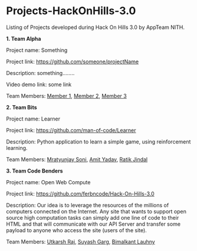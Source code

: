 # Projects-HackOnHills-3.0

Listing of Projects developed during Hack On Hills 3.0 by AppTeam NITH.

**1. Team Alpha**

Project name: Something

Project link: https://github.com/someone/projectName

Description: something........

Video demo link: some link

Team Members:
[Member 1](https://github.com/member1),
[Member 2](https://github.com/member2),
[Member 3](https://github.com/member3)

**2. Team Bits**

Project name: Learner

Project link: https://github.com/man-of-code/Learner

Description: Python application to learn a simple game, using reinforcement learning.

Team Members:
[Mratyunjay Soni](https://github.com/man-of-code),
[Amit Yadav](https://github.com/amityadav0),
[Ratik Jindal](https://github.com/ratik21)

**3. Team Code Benders**

Project name: Open Web Compute

Project link: https://github.com/ferbncode/Hack-On-Hills-3.0

Description: Our idea is to leverage the resources of the millions of computers connected on the Internet. Any site that wants to support open source high computation tasks can simply add one line of code to their HTML and that will communicate with our API Server and transfer some payload to anyone who access the site (users of the site).

Team Members:
[Utkarsh Raj](https://github.com/clearnote01),
[Suyash Garg](https://github.com/ferbncode),
[Bimalkant Lauhny](https://github.com/code-master5)
